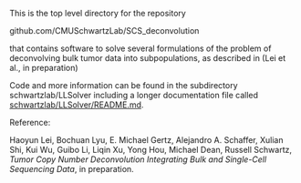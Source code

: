 This is the top level directory for the repository

github.com/CMUSchwartzLab/SCS_deconvolution

that contains software to solve several formulations of the problem of
deconvolving bulk tumor data into subpopulations, as described in (Lei
et al., in preparation)

Code and more information can be found in the subdirectory
schwartzlab/LLSolver including a longer documentation file called
[schwartzlab/LLSolver/README.md](schwartzlab/LLSolver/README.md).

Reference:

Haoyun Lei, Bochuan Lyu, E. Michael Gertz, Alejandro A. Schaffer,
Xulian Shi, Kui Wu, Guibo Li, Liqin Xu, Yong Hou, Michael Dean,
Russell Schwartz, _Tumor Copy Number Deconvolution Integrating Bulk and
Single-Cell Sequencing Data_, in preparation.

